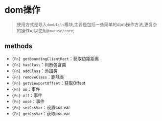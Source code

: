 # dom操作
> 使用方式是导入`domUtils`模块,主要是包括一些简单的dom操作方法,更复杂的操作可以使用`@vueuse/core`;
## methods
- `{Fn} getBoundingClientRect`：获取边距距离
- `{Fn} hasClass`：判断包含类
- `{Fn} addClass`：添加类
- `{Fn} removeClass`：删除类
- `{Fn} getViewportOffset`：获取Offset
- `{Fn} on`：事件
- `{Fn} off`：事件
- `{Fn} once`：事件
- `{Fn} setCssVar`：设置css var
- `{Fn} getCssVar`：获取css var
